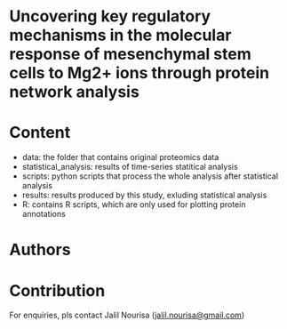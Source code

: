 # Uncovering key regulatory mechanisms in the molecular response of mesenchymal stem cells to Mg2+ ions through protein network analysis 

# Content
- data: the folder that contains original proteomics data
- statistical_analysis: results of time-series statitical analysis
- scripts: python scripts that process the whole analysis after statistical analysis
- results: results produced by this study, exluding statistical analysis
- R: contains R scripts, which are only used for plotting protein annotations

# Authors
# Contribution
For enquiries, pls contact Jalil Nourisa (jalil.nourisa@gmail.com)